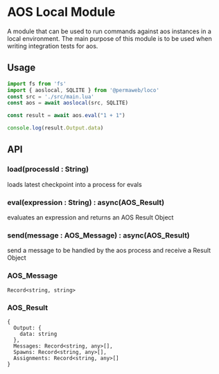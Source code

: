 # AOS Local Module

A module that can be used to run commands against aos instances in a local environment. The main purpose of this module is to be used when writing integration tests for aos.

## Usage

```js
import fs from 'fs'
import { aoslocal, SQLITE } from '@permaweb/loco'
const src = './src/main.lua'
const aos = await aoslocal(src, SQLITE)

const result = await aos.eval("1 + 1")

console.log(result.Output.data)
```

## API

### load(processId : String)

loads latest checkpoint into a process for evals

### eval(expression : String) : async(AOS_Result)

evaluates an expression and returns an AOS Result Object

### send(message : AOS_Message) : async(AOS_Result)

send a message to be handled by the aos process and receive a Result Object

### AOS_Message

`Record<string, string>`

### AOS_Result

```
{
  Output: {
    data: string
  },
  Messages: Record<string, any>[],
  Spawns: Record<string, any>[],
  Assignments: Record<string, any>[]
}
```

